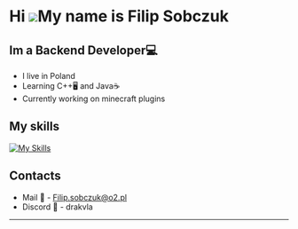 Hi ![](https://user-images.githubusercontent.com/18350557/176309783-0785949b-9127-417c-8b55-ab5a4333674e.gif)My name is Filip Sobczuk
=====================================================================================================================================

Im a Backend Developer💻
-----------------
* I live in Poland
* Learning C++🖥️ and Java☕
* Currently working on minecraft plugins


My skills
-----------------
[![My Skills](https://skillicons.dev/icons?i=js,html,css,java,git,python)](https://skillicons.dev)


Contacts
-----------------
* Mail 📨 - Filip.sobczuk@o2.pl
* Discord 🤖 - drakvla
-----------------












